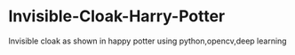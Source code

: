 # Invisible-Cloak-Harry-Potter
Invisible cloak as shown in happy potter using python,opencv,deep learning
